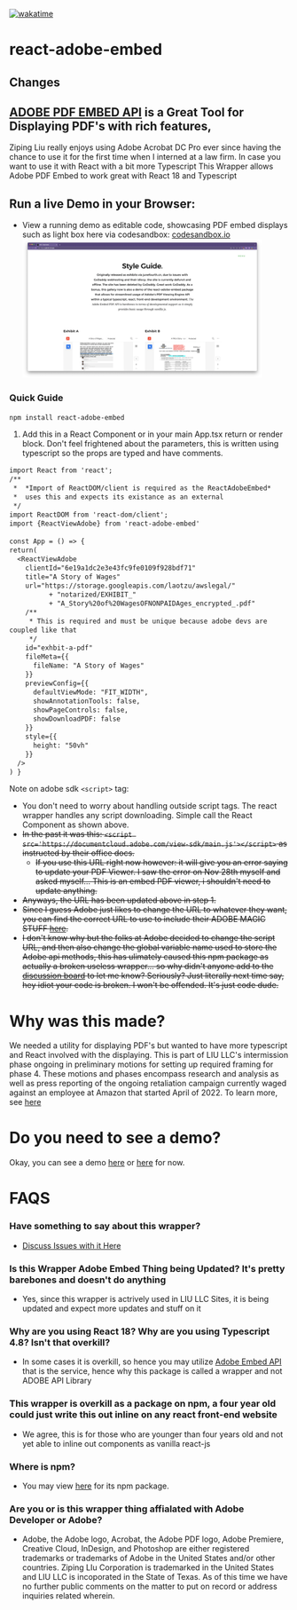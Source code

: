 [![wakatime](https://wakatime.com/badge/github/ZIPING-LIU-CORPORATION/react-adobe-embed.svg)](https://wakatime.com/badge/github/ZIPING-LIU-CORPORATION/react-adobe-embed)

# react-adobe-embed

## Changes 
## [ADOBE PDF EMBED API](https://developer.adobe.com/document-services/apis/pdf-embed/) is a Great Tool for Displaying PDF's with rich features,

Ziping Liu really enjoys using Adobe Acrobat DC Pro ever since having the chance to use it for the first time when I interned at a law firm. In case you want to use it with React with a bit more Typescript This Wrapper allows Adobe PDF Embed to work great with React 18 and Typescript

## Run a live Demo in your Browser:
-  View a running demo as editable code, showcasing PDF embed displays such as light box here via codesandbox: [codesandbox.io](https://codesandbox.io/p/sandbox/react-adobe-embed-pdf-galleria-showcase-yq5zz6?embed=1)
  <a href="http://awsretaliatory.com/"><img src="./demo.png" style="max-width: 1200px; height: auto; width: 90%; display:inline-block; text-align:center; transition: all 0.3s ease-in-out; animation: all 0.3s ease-in-out;  transform: scale(1), translateZ(0);  rotateX(0deg); rotateY(0deg); rotateZ(0deg); perspective(1000px);  " mouseover="this.style.transform='scale(1.1)'" onmouseout="this.style.transform='scale(1)'
   "></a>
### Quick Guide

`npm install react-adobe-embed`

1. Add this in a React Component or in your main App.tsx return or render block. Don't feel frightened about the parameters, this is written using typescript so the props are typed and have comments.
```tsx
import React from 'react';
/**
 *  *Import of ReactDOM/client is required as the ReactAdobeEmbed*
 *  uses this and expects its existance as an external 
 */
import ReactDOM from 'react-dom/client'; 
import {ReactViewAdobe} from 'react-adobe-embed'

const App = () => {
return(
  <ReactViewAdobe
    clientId="6e19a1dc2e3e43fc9fe0109f928bdf71"
    title="A Story of Wages"
    url="https://storage.googleapis.com/laotzu/awslegal/"
          + "notarized/EXHIBIT_"
          + "A_Story%20of%20WagesOFNONPAIDAges_encrypted_.pdf"
    /**
     * This is required and must be unique because adobe devs are coupled like that
     */
    id="exhbit-a-pdf" 
    fileMeta={{
      fileName: "A Story of Wages"
    }}
    previewConfig={{
      defaultViewMode: "FIT_WIDTH",
      showAnnotationTools: false,
      showPageControls: false,
      showDownloadPDF: false
    }}
    style={{
      height: "50vh"
    }}
  />
) }
```
Note on adobe sdk `<script>` tag:
 - You don't need to worry about handling outside script tags. The react wrapper handles any script downloading. Simple call the React Component as shown above.
 - ~~In the past it was this: `<script src='https://documentcloud.adobe.com/view-sdk/main.js'></script>` as instructed by their office docs.~~
   - ~~If you use this URL right now however: it will give you an error saying to update your PDF Viewer. I saw the error on Nov 28th myself and asked myself... This is an embed PDF viewer, i shouldn't need to update anything.~~
 - ~~Anyways, the URL has been updated above in step 1.~~
  - ~~Since I guess Adobe just likes to change the URL to whatever they want, you can find the correct URL to use to include their ADOBE MAGIC STUFF [here](https://developer.adobe.com/document-services/docs/overview/pdf-embed-api/).~~
  - ~~I don't know why but the folks at Adobe decided to change the script URL, and then also change the global variable name used to store the Adobe api methods, this has ulimately caused this npm package as actually a broken useless wrapper... so why didn't anyone add to the [discussion board](https://github.com/ZIPING-LIU-CORPORATION/react-adobe-embed/discussions/1) to let me know? Seriously? Just literally next time say, hey idiot your code is broken. I won't be offended. It's just code dude.~~

  

# Why was this made?

 We needed a utility for displaying PDF's but wanted to have more typescript and React involved with the displaying. This is part of LIU LLC's intermission phase ongoing in preliminary motions for setting up required framing for phase 4. These motions and phases encompass research and analysis as well as press reporting of the ongoing retaliation campaign currently waged against an employee at Amazon that started April of 2022. To learn more, see [here](https://andyjassy.cn/amazonblackmail)

# Do you need to see a demo? 

Okay, you can see a demo [here](https://twitterliu.com/theft) or [here](https://twitterliu.com/fmla) for now.



# FAQS
### Have something to say about this wrapper?
 - [Discuss Issues with it Here](https://github.com/ZIPING-LIU-CORPORATION/react-adobe-embed/discussions/1)
### Is this Wrapper Adobe Embed Thing being Updated? It's pretty barebones and doesn't do anything 
 - Yes, since this wrapper is actrively used in LIU LLC Sites, it is being updated and expect more updates and stuff on it

### Why are you using React 18? Why are you using Typescript 4.8? Isn't that overkill?
 - In some cases it is overkill, so hence you may utilize [Adobe Embed API](https://developer.adobe.com/document-services/apis/pdf-embed/) that is the service, hence why this package is called a wrapper and not ADOBE API Library

### This wrapper is overkill as a package on npm, a four year old could just write this out inline on any react front-end website
 - We agree, this is for those who are younger than four years old and not yet able to inline out components as vanilla react-js

### Where is npm?
 - You may view [here](https://www.npmjs.com/package/react-adobe-embed) for its npm package.

### Are you or is this wrapper thing affialated with Adobe Developer or Adobe?
 - Adobe, the Adobe logo, Acrobat, the Adobe PDF logo, Adobe Premiere, Creative Cloud, InDesign, and Photoshop are either registered trademarks or trademarks of Adobe in the United States and/or other countries. Ziping LIu Corporation  is trademarked in the United States and LIU LLC is incoporated in the State of Texas. As of this time we have no further public comments on the matter to put on record or address inquiries related wherein.
